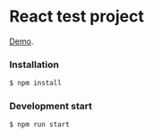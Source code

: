 # React test project 

[Demo](https://bboygevorg.github.io/test-task).

### Installation
```sh
$ npm install 
```

### Development start
```sh
$ npm run start
```
